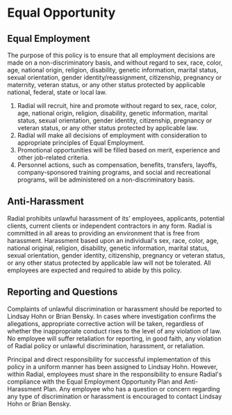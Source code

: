 # Equal Opportunity

## Equal Employment

The purpose of this policy is to ensure that all employment decisions are made
on a non-discriminatory basis, and without regard to sex, race, color, age,
national origin, religion, disability, genetic information, marital status,
sexual orientation, gender identity/reassignment, citizenship, pregnancy or
maternity, veteran status, or any other status protected by applicable national,
federal, state or local law.

1. Radial will recruit, hire and promote without regard to sex, race, color,
age, national origin, religion, disability, genetic information, marital status,
sexual orientation, gender identity, citizenship, pregnancy or veteran status,
or any other status protected by applicable law.
2. Radial will make all decisions of employment with consideration to
appropriate principles of Equal Employment.
3. Promotional opportunities will be filled based on merit, experience and other
job-related criteria.
4. Personnel actions, such as compensation, benefits, transfers, layoffs,
company-sponsored training programs, and social and recreational programs, will
be administered on a non-discriminatory basis.

## Anti-Harassment
Radial prohibits unlawful harassment of its' employees, applicants, potential
clients, current clients or independent contractors in any form. Radial is
committed in all areas to providing an environment that is free from harassment.
Harassment based upon an individual's sex, race, color, age, national original,
religion, disability, genetic information, marital status, sexual orientation,
gender identity, citizenship, pregnancy or veteran status, or any other status
protected by applicable law will not be tolerated. All employees are expected 
and required to abide by this policy.


## Reporting and Questions

Complaints of unlawful discrimination or harassment should be reported to Lindsay
Hohn or Brian Bensky. In cases where investigation confirms the allegations,
appropriate corrective action will be taken, regardless of whether the
inappropriate conduct rises to the level of any violation of law. No employee
will suffer retaliation for reporting, in good faith, any violation of Radial
policy or unlawful discrimination, harassment, or retaliation.

Principal and direct responsibility for successful implementation of this policy
in a uniform manner has been assigned to Lindsay Hohn. However, within Radial,
employees must share in the responsibility to ensure Radial's compliance with
the Equal Employment Opportunity Plan and Anti-Harassment Plan. Any employee who
has a question or concern regarding any type of discrimination or harassment is
encouraged to contact Lindsay Hohn or Brian Bensky.
